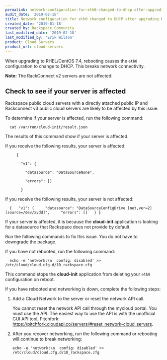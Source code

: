 ```yaml
---
permalink: network-configuration-for-eth0-changed-to-dhcp-after-upgrading-rhel-centos
audit_date: '2019-02-18'
title: Network configuration for eth0 changed to DHCP after upgrading RHEL/CentOS
created_date: '2019-01-18'
created_by: Rackspace Community
last_modified_date: '2019-02-18'
last_modified_by: 'Erik Wilson'
product: Cloud Servers
product_url: cloud-servers
---
```


When upgrading to RHEL/CentOS 7.4, rebooting causes the `eth0` configuration to change to DHCP. This breaks network connectivity.

**Note:** The RackConnect v2 servers are not affected.

## Check to see if your server is affected

Rackspace public cloud servers with a directly attached public IP and Rackconnect v3 public cloud servers are likely to be affected by this issue.

To determine if your server is affected, run the following command:

      cat /var/run/cloud-init/result.json

The results of this command show if your server is affected.

If you receive the following results, your server is affected:

         {

           "v1": {

             "datasource": "DataSourceNone",

             "errors": []

           }

If you receive the following results, your server is not affected:

      {   "v1": {     "datasource": "DataSourceConfigDrive [net,ver=2][source=/dev/xvdd]",     "errors": []   } }


If your server is affected, it is because the **cloud-init** application is looking for a datasource that Rackspace does not provide by default.

Run the following commands to fix this issue. You do not have to downgrade the package.

If you have not rebooted, run the following command:

      echo -e 'network:\n  config: disabled' >> /etc/cloud/cloud.cfg.d/10_rackspace.cfg

This command stops the **cloud-init** application from deleting your `eth0` configuration on reboot.

If you have rebooted and networking is down, complete the following steps:

1. Add a Cloud Network to the server or reset the network API call.

   You cannot reset the network API call through the mycloud portal. You must use the API. The easiest way to use the API is with the unofficial GUI API tool, Pitchfork: <https://pitchfork.cloudapi.co/servers/#reset_network-cloud_servers>.

2. After you recover networking, run the following command or rebooting will continue to break networking:

       echo -e 'network:\n  config: disabled' >> /etc/cloud/cloud.cfg.d/10_rackspace.cfg


